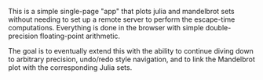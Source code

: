 This is a simple single-page "app" that plots julia and mandelbrot sets without
needing to set up a remote server to perform the escape-time computations. 
Everything is done in the browser with simple double-precision floating-point
arithmetic.

The goal is to eventually extend this with the ability to continue diving down 
to arbitrary precision, undo/redo style navigation, and to link the Mandelbrot
plot with the corresponding Julia sets.